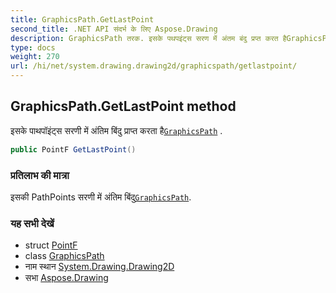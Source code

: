 ```yaml
---
title: GraphicsPath.GetLastPoint
second_title: .NET API संदर्भ के लिए Aspose.Drawing
description: GraphicsPath तरक. इसके पथपइंट्स सरण में अंतम बंदु प्रप्त करत हैGraphicsPath .
type: docs
weight: 270
url: /hi/net/system.drawing.drawing2d/graphicspath/getlastpoint/
---
```

## GraphicsPath.GetLastPoint method

इसके पाथपॉइंट्स सरणी में अंतिम बिंदु प्राप्त करता है[`GraphicsPath`](../) .

```csharp
public PointF GetLastPoint()
```

### प्रतिलाभ की मात्रा

इसकी PathPoints सरणी में अंतिम बिंदु[`GraphicsPath`](../).

### यह सभी देखें

* struct [PointF](../../../system.drawing/pointf/)
* class [GraphicsPath](../)
* नाम स्थान [System.Drawing.Drawing2D](../../graphicspath/)
* सभा [Aspose.Drawing](../../../)


